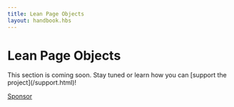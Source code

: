 ```yaml
---
title: Lean Page Objects
layout: handbook.hbs
---
```

# Lean Page Objects

<div class="pro-tip">
    <div class="icon"><i class="fas fa-tools"></i></div>
    <div class="text">
        <p>
            This section is coming soon. Stay tuned or learn how you can [support the project](/support.html)!
        </p>
        <p><a class="github-button" href="https://github.com/sponsors/serenity-js" data-icon="octicon-heart" data-size="large" aria-label="Sponsor Serenity/JS on GitHub">Sponsor</a></p>
    </div>
</div>
